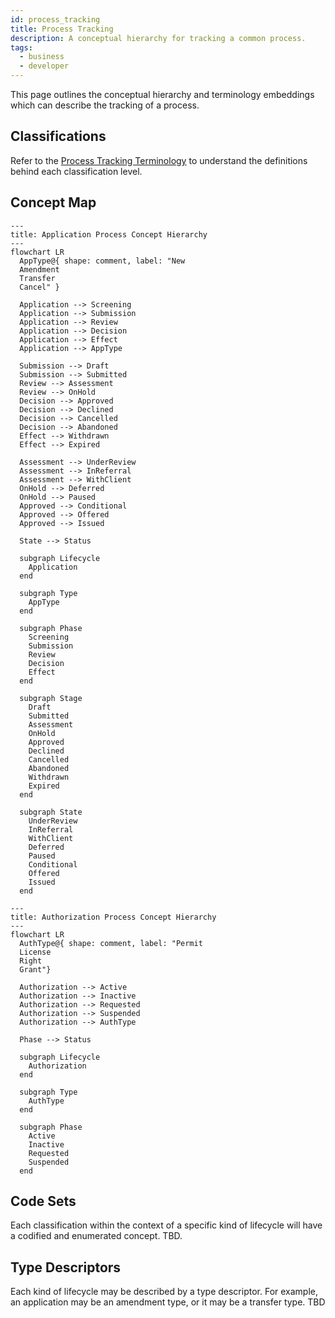 ```yaml
---
id: process_tracking
title: Process Tracking
description: A conceptual hierarchy for tracking a common process.
tags:
  - business
  - developer
---
```


This page outlines the conceptual hierarchy and terminology embeddings which can describe the tracking of a process.

## Classifications

Refer to the [Process Tracking Terminology](/docs/intro/terminology#process-tracking) to understand the definitions
behind each classification level.

## Concept Map

```mermaid
---
title: Application Process Concept Hierarchy
---
flowchart LR
  AppType@{ shape: comment, label: "New
  Amendment
  Transfer
  Cancel" }

  Application --> Screening
  Application --> Submission
  Application --> Review
  Application --> Decision
  Application --> Effect
  Application --> AppType

  Submission --> Draft
  Submission --> Submitted
  Review --> Assessment
  Review --> OnHold
  Decision --> Approved
  Decision --> Declined
  Decision --> Cancelled
  Decision --> Abandoned
  Effect --> Withdrawn
  Effect --> Expired

  Assessment --> UnderReview
  Assessment --> InReferral
  Assessment --> WithClient
  OnHold --> Deferred
  OnHold --> Paused
  Approved --> Conditional
  Approved --> Offered
  Approved --> Issued

  State --> Status

  subgraph Lifecycle
    Application
  end

  subgraph Type
    AppType
  end

  subgraph Phase
    Screening
    Submission
    Review
    Decision
    Effect
  end

  subgraph Stage
    Draft
    Submitted
    Assessment
    OnHold
    Approved
    Declined
    Cancelled
    Abandoned
    Withdrawn
    Expired
  end

  subgraph State
    UnderReview
    InReferral
    WithClient
    Deferred
    Paused
    Conditional
    Offered
    Issued
  end
```

```mermaid
---
title: Authorization Process Concept Hierarchy
---
flowchart LR
  AuthType@{ shape: comment, label: "Permit
  License
  Right
  Grant"}

  Authorization --> Active
  Authorization --> Inactive
  Authorization --> Requested
  Authorization --> Suspended
  Authorization --> AuthType

  Phase --> Status

  subgraph Lifecycle
    Authorization
  end

  subgraph Type
    AuthType
  end

  subgraph Phase
    Active
    Inactive
    Requested
    Suspended
  end
```

## Code Sets

Each classification within the context of a specific kind of lifecycle will have a codified and enumerated concept. TBD.

## Type Descriptors

Each kind of lifecycle may be described by a type descriptor. For example, an application may be an amendment type, or
it may be a transfer type. TBD
